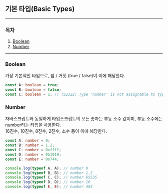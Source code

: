 ## 기본 타입(Basic Types)

___

### 목차

1. [Boolean](###Boolean)
2. [Number](###Number)

___

### Boolean

가장 기본적인 타입으로, 참 / 거짓 (true / false)이 이에 해당한다.

````typescript
const A: boolean = true;
const B: boolean = false;
const C: boolean = 1; // TS2322: Type 'number' is not assignable to type 'boolean'.
````

### Number

자바스크립트와 동일하게 타입스크립트의 모든 숫자는 부동 소수 값이며, 부동 소수에는 number라는 타입을 사용한다.  
16진수, 10진수, 8진수, 2진수, 소수 등이 이에 해당한다.

```typescript
const A: number = 0;
const B: number = 1.2;
const C: number = 0xffff;
const D: number = 0b1010;
const E: number = 0o744;

console.log(typeof A, A); // number 0
console.log(typeof B, B); // number 1.2
console.log(typeof C, C); // number 65535
console.log(typeof D, D); // number 10
console.log(typeof E, E); // number 484
```